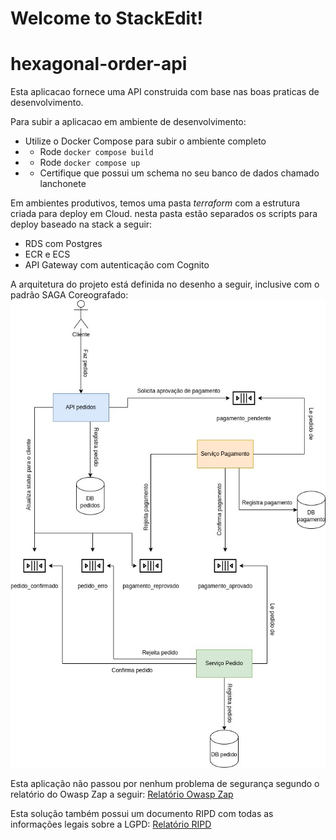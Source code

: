# Welcome to StackEdit!


# hexagonal-order-api


Esta aplicacao fornece uma API construida com base nas boas praticas de desenvolvimento.

Para subir a aplicacao em ambiente de desenvolvimento:

- Utilize o Docker Compose para subir o ambiente completo
- - Rode `docker compose build`
- - Rode `docker compose up`
- - Certifique que possui um schema no seu banco de dados chamado lanchonete


Em ambientes produtivos, temos uma pasta *terraform* com a estrutura criada para deploy em Cloud. nesta pasta estão separados os scripts para deploy baseado na stack a seguir:

- RDS com Postgres
- ECR e ECS
- API Gateway com autenticação com Cognito

A arquitetura do projeto está definida no desenho a seguir, inclusive com o padrão SAGA Coreografado:
![Padrão Saga](images/saga_techchallenge.jpg)

Esta aplicação não passou por nenhum problema de segurança segundo o relatório do Owasp Zap a seguir:
[Relatório Owasp Zap](docs/2024-08-06-ZAP-Report-.html)

Esta solução também possui um documento RIPD com todas as informações legais sobre a LGPD:
[Relatório RIPD](docs/RIPD.docx)